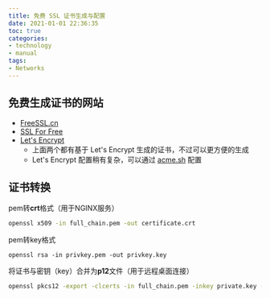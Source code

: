 ```yaml
---
title: 免费 SSL 证书生成与配置
date: 2021-01-01 22:36:35
toc: true
categories: 
- technology
- manual
tags:
- Networks
---
```


## 免费生成证书的网站

- [FreeSSL.cn](https://freessl.cn/)
- [SSL For Free](https://www.sslforfree.com/)
- [Let's Encrypt](https://letsencrypt.org/)
  - 上面两个都有基于 Let's Encrypt 生成的证书，不过可以更方便的生成
  - Let's Encrypt 配置稍有复杂，可以通过 [acme.sh](https://github.com/acmesh-official/acme.sh) 配置


## 证书转换

pem转**crt**格式（用于NGINX服务）

```sh
openssl x509 -in full_chain.pem -out certificate.crt  
```

pem转key格式

```shell
openssl rsa -in privkey.pem -out privkey.key  
```

将证书与密钥（key）合并为**p12**文件（用于远程桌面连接）

```sh
openssl pkcs12 -export -clcerts -in full_chain.pem -inkey private.key -out certificate.p12
```
